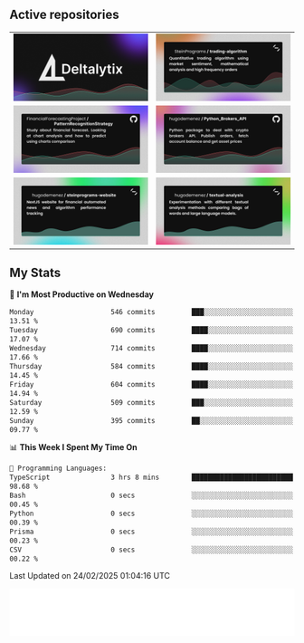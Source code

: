 ## Active repositories
|||
| ------------- | ------------- |
|[![Deltalytix](assets/deltalytix.png)](https://github.com/hugodemenez/deltalytix)|[![Python Trading Algorithm](assets/base_python_architecture.png)](https://github.com/SteinPrograms/base-python-architecture)|
|[![Quantitative Prediction](assets/pattern_recognition_strategy.png)](https://github.com/FinancialForecastingProject/PatternRecognitionStrategy.git)|[![Broker SDK](assets/python_brokers_api.png)](https://github.com/hugodemenez/Python_Brokers_API)|
|[![NextJS Website](assets/steinprograms-website.png)](https://github.com/hugodemenez/steinprograms-website)|[![Textual](assets/textual-analysis.png)](https://github.com/hugodemenez/textual-analysis)|


## My Stats

<!--START_SECTION:waka-->
📅 **I'm Most Productive on Wednesday** 

```text
Monday                   546 commits         ███░░░░░░░░░░░░░░░░░░░░░░   13.51 % 
Tuesday                  690 commits         ████░░░░░░░░░░░░░░░░░░░░░   17.07 % 
Wednesday                714 commits         ████░░░░░░░░░░░░░░░░░░░░░   17.66 % 
Thursday                 584 commits         ████░░░░░░░░░░░░░░░░░░░░░   14.45 % 
Friday                   604 commits         ████░░░░░░░░░░░░░░░░░░░░░   14.94 % 
Saturday                 509 commits         ███░░░░░░░░░░░░░░░░░░░░░░   12.59 % 
Sunday                   395 commits         ██░░░░░░░░░░░░░░░░░░░░░░░   09.77 % 
```


📊 **This Week I Spent My Time On** 

```text
💬 Programming Languages: 
TypeScript               3 hrs 8 mins        █████████████████████████   98.68 % 
Bash                     0 secs              ░░░░░░░░░░░░░░░░░░░░░░░░░   00.45 % 
Python                   0 secs              ░░░░░░░░░░░░░░░░░░░░░░░░░   00.39 % 
Prisma                   0 secs              ░░░░░░░░░░░░░░░░░░░░░░░░░   00.23 % 
CSV                      0 secs              ░░░░░░░░░░░░░░░░░░░░░░░░░   00.22 % 
```


 Last Updated on 24/02/2025 01:04:16 UTC
<!--END_SECTION:waka-->

![Coding metrics](metrics.plugin.wakatime.svg)
